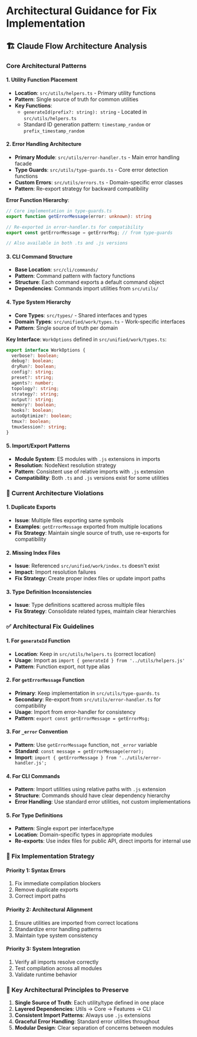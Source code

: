 # Architectural Guidance for Fix Implementation

## 🏗️ Claude Flow Architecture Analysis

### Core Architectural Patterns

#### 1. **Utility Function Placement**
- **Location**: `src/utils/helpers.ts` - Primary utility functions
- **Pattern**: Single source of truth for common utilities
- **Key Functions**:
  - `generateId(prefix?: string): string` - Located in `src/utils/helpers.ts`
  - Standard ID generation pattern: `timestamp_random` or `prefix_timestamp_random`

#### 2. **Error Handling Architecture**
- **Primary Module**: `src/utils/error-handler.ts` - Main error handling facade
- **Type Guards**: `src/utils/type-guards.ts` - Core error detection functions
- **Custom Errors**: `src/utils/errors.ts` - Domain-specific error classes
- **Pattern**: Re-export strategy for backward compatibility

**Error Function Hierarchy**:
```typescript
// Core implementation in type-guards.ts
export function getErrorMessage(error: unknown): string

// Re-exported in error-handler.ts for compatibility  
export const getErrorMessage = getErrorMsg; // from type-guards

// Also available in both .ts and .js versions
```

#### 3. **CLI Command Structure**
- **Base Location**: `src/cli/commands/`
- **Pattern**: Command pattern with factory functions
- **Structure**: Each command exports a default command object
- **Dependencies**: Commands import utilities from `src/utils/`

#### 4. **Type System Hierarchy**
- **Core Types**: `src/types/` - Shared interfaces and types
- **Domain Types**: `src/unified/work/types.ts` - Work-specific interfaces
- **Pattern**: Single source of truth per domain

**Key Interface**: `WorkOptions` defined in `src/unified/work/types.ts`:
```typescript
export interface WorkOptions {
  verbose?: boolean;
  debug?: boolean;
  dryRun?: boolean;
  config?: string;
  preset?: string;
  agents?: number;
  topology?: string;
  strategy?: string;
  output?: string;
  memory?: boolean;
  hooks?: boolean;
  autoOptimize?: boolean;
  tmux?: boolean;
  tmuxSession?: string;
}
```

#### 5. **Import/Export Patterns**
- **Module System**: ES modules with `.js` extensions in imports
- **Resolution**: NodeNext resolution strategy
- **Pattern**: Consistent use of relative imports with `.js` extension
- **Compatibility**: Both `.ts` and `.js` versions exist for some utilities

### 🚨 Current Architecture Violations

#### 1. **Duplicate Exports** 
- **Issue**: Multiple files exporting same symbols
- **Examples**: `getErrorMessage` exported from multiple locations
- **Fix Strategy**: Maintain single source of truth, use re-exports for compatibility

#### 2. **Missing Index Files**
- **Issue**: Referenced `src/unified/work/index.ts` doesn't exist
- **Impact**: Import resolution failures
- **Fix Strategy**: Create proper index files or update import paths

#### 3. **Type Definition Inconsistencies**
- **Issue**: Type definitions scattered across multiple files
- **Fix Strategy**: Consolidate related types, maintain clear hierarchies

### ✅ Architectural Fix Guidelines

#### 1. **For `generateId` Function**
- **Location**: Keep in `src/utils/helpers.ts` (correct location)
- **Usage**: Import as `import { generateId } from '../utils/helpers.js'`
- **Pattern**: Function export, not type alias

#### 2. **For `getErrorMessage` Function**
- **Primary**: Keep implementation in `src/utils/type-guards.ts`
- **Secondary**: Re-export from `src/utils/error-handler.ts` for compatibility
- **Usage**: Import from error-handler for consistency
- **Pattern**: `export const getErrorMessage = getErrorMsg;`

#### 3. **For `_error` Convention**
- **Pattern**: Use `getErrorMessage` function, not `_error` variable
- **Standard**: `const message = getErrorMessage(error);`
- **Import**: `import { getErrorMessage } from '../utils/error-handler.js';`

#### 4. **For CLI Commands**
- **Pattern**: Import utilities using relative paths with `.js` extension
- **Structure**: Commands should have clear dependency hierarchy
- **Error Handling**: Use standard error utilities, not custom implementations

#### 5. **For Type Definitions**
- **Pattern**: Single export per interface/type
- **Location**: Domain-specific types in appropriate modules
- **Re-exports**: Use index files for public API, direct imports for internal use

### 🔧 Fix Implementation Strategy

#### Priority 1: Syntax Errors
1. Fix immediate compilation blockers
2. Remove duplicate exports 
3. Correct import paths

#### Priority 2: Architectural Alignment  
1. Ensure utilities are imported from correct locations
2. Standardize error handling patterns
3. Maintain type system consistency

#### Priority 3: System Integration
1. Verify all imports resolve correctly
2. Test compilation across all modules
3. Validate runtime behavior

### 🎯 Key Architectural Principles to Preserve

1. **Single Source of Truth**: Each utility/type defined in one place
2. **Layered Dependencies**: Utils → Core → Features → CLI
3. **Consistent Import Patterns**: Always use `.js` extensions
4. **Graceful Error Handling**: Standard error utilities throughout
5. **Modular Design**: Clear separation of concerns between modules